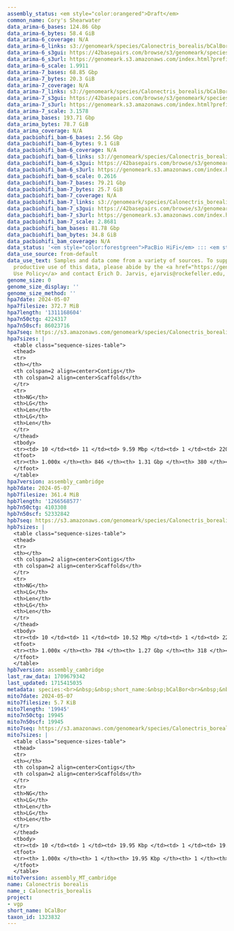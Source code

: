```yaml
---
assembly_status: <em style="color:orangered">Draft</em>
common_name: Cory's Shearwater
data_arima-6_bases: 124.86 Gbp
data_arima-6_bytes: 58.4 GiB
data_arima-6_coverage: N/A
data_arima-6_links: s3://genomeark/species/Calonectris_borealis/bCalBor6/genomic_data/arima/<br>
data_arima-6_s3gui: https://42basepairs.com/browse/s3/genomeark/species/Calonectris_borealis/bCalBor6/genomic_data/arima/
data_arima-6_s3url: https://genomeark.s3.amazonaws.com/index.html?prefix=species/Calonectris_borealis/bCalBor6/genomic_data/arima/
data_arima-6_scale: 1.9911
data_arima-7_bases: 68.85 Gbp
data_arima-7_bytes: 20.3 GiB
data_arima-7_coverage: N/A
data_arima-7_links: s3://genomeark/species/Calonectris_borealis/bCalBor7/genomic_data/arima/<br>
data_arima-7_s3gui: https://42basepairs.com/browse/s3/genomeark/species/Calonectris_borealis/bCalBor7/genomic_data/arima/
data_arima-7_s3url: https://genomeark.s3.amazonaws.com/index.html?prefix=species/Calonectris_borealis/bCalBor7/genomic_data/arima/
data_arima-7_scale: 3.1578
data_arima_bases: 193.71 Gbp
data_arima_bytes: 78.7 GiB
data_arima_coverage: N/A
data_pacbiohifi_bam-6_bases: 2.56 Gbp
data_pacbiohifi_bam-6_bytes: 9.1 GiB
data_pacbiohifi_bam-6_coverage: N/A
data_pacbiohifi_bam-6_links: s3://genomeark/species/Calonectris_borealis/bCalBor6/genomic_data/pacbio_hifi/<br>
data_pacbiohifi_bam-6_s3gui: https://42basepairs.com/browse/s3/genomeark/species/Calonectris_borealis/bCalBor6/genomic_data/pacbio_hifi/
data_pacbiohifi_bam-6_s3url: https://genomeark.s3.amazonaws.com/index.html?prefix=species/Calonectris_borealis/bCalBor6/genomic_data/pacbio_hifi/
data_pacbiohifi_bam-6_scale: 0.2616
data_pacbiohifi_bam-7_bases: 79.21 Gbp
data_pacbiohifi_bam-7_bytes: 25.7 GiB
data_pacbiohifi_bam-7_coverage: N/A
data_pacbiohifi_bam-7_links: s3://genomeark/species/Calonectris_borealis/bCalBor7/genomic_data/pacbio_hifi/<br>
data_pacbiohifi_bam-7_s3gui: https://42basepairs.com/browse/s3/genomeark/species/Calonectris_borealis/bCalBor7/genomic_data/pacbio_hifi/
data_pacbiohifi_bam-7_s3url: https://genomeark.s3.amazonaws.com/index.html?prefix=species/Calonectris_borealis/bCalBor7/genomic_data/pacbio_hifi/
data_pacbiohifi_bam-7_scale: 2.8681
data_pacbiohifi_bam_bases: 81.78 Gbp
data_pacbiohifi_bam_bytes: 34.8 GiB
data_pacbiohifi_bam_coverage: N/A
data_status: '<em style="color:forestgreen">PacBio HiFi</em> ::: <em style="color:forestgreen">Arima</em>'
data_use_source: from-default
data_use_text: Samples and data come from a variety of sources. To support fair and
  productive use of this data, please abide by the <a href="https://genome10k.soe.ucsc.edu/data-use-policies/">Data
  Use Policy</a> and contact Erich D. Jarvis, ejarvis@rockefeller.edu, with any questions.
genome_size: 0
genome_size_display: ''
genome_size_method: ''
hpa7date: 2024-05-07
hpa7filesize: 372.7 MiB
hpa7length: '1311168604'
hpa7n50ctg: 4224317
hpa7n50scf: 86023716
hpa7seq: https://s3.amazonaws.com/genomeark/species/Calonectris_borealis/bCalBor7/assembly_cambridge/bCalBor7.hap1.asm.20240507.fasta.gz
hpa7sizes: |
  <table class="sequence-sizes-table">
  <thead>
  <tr>
  <th></th>
  <th colspan=2 align=center>Contigs</th>
  <th colspan=2 align=center>Scaffolds</th>
  </tr>
  <tr>
  <th>NG</th>
  <th>LG</th>
  <th>Len</th>
  <th>LG</th>
  <th>Len</th>
  </tr>
  </thead>
  <tbody>
  <tr><td> 10 </td><td> 11 </td><td> 9.59 Mbp </td><td> 1 </td><td> 220.46 Mbp </td></tr><tr><td> 20 </td><td> 27 </td><td> 7.57 Mbp </td><td> 2 </td><td> 171.96 Mbp </td></tr><tr><td> 30 </td><td> 46 </td><td> 6.45 Mbp </td><td> 3 </td><td> 129.08 Mbp </td></tr><tr><td> 40 </td><td> 68 </td><td> 5.30 Mbp </td><td> 4 </td><td> 86.33 Mbp </td></tr><tr style="background-color:#cccccc;"><td> 50 </td><td> 96 </td><td style="background-color:#88ff88;"> 4.22 Mbp </td><td> 5 </td><td style="background-color:#88ff88;"> 86.02 Mbp </td></tr><tr><td> 60 </td><td> 130 </td><td> 3.36 Mbp </td><td> 7 </td><td> 44.95 Mbp </td></tr><tr><td> 70 </td><td> 176 </td><td> 2.50 Mbp </td><td> 11 </td><td> 27.92 Mbp </td></tr><tr><td> 80 </td><td> 237 </td><td> 1.82 Mbp </td><td> 16 </td><td> 23.81 Mbp </td></tr><tr><td> 90 </td><td> 329 </td><td> 1.12 Mbp </td><td> 25 </td><td> 7.82 Mbp </td></tr><tr><td> 100 </td><td> 846 </td><td> 1.00 Kbp </td><td> 380 </td><td> 1.00 Kbp </td></tr></tbody>
  <tfoot>
  <tr><th> 1.000x </th><th> 846 </th><th> 1.31 Gbp </th><th> 380 </th><th> 1.31 Gbp </th></tr>
  </tfoot>
  </table>
hpa7version: assembly_cambridge
hpb7date: 2024-05-07
hpb7filesize: 361.4 MiB
hpb7length: '1266568577'
hpb7n50ctg: 4103308
hpb7n50scf: 52332842
hpb7seq: https://s3.amazonaws.com/genomeark/species/Calonectris_borealis/bCalBor7/assembly_cambridge/bCalBor7.hap2.asm.20240507.fasta.gz
hpb7sizes: |
  <table class="sequence-sizes-table">
  <thead>
  <tr>
  <th></th>
  <th colspan=2 align=center>Contigs</th>
  <th colspan=2 align=center>Scaffolds</th>
  </tr>
  <tr>
  <th>NG</th>
  <th>LG</th>
  <th>Len</th>
  <th>LG</th>
  <th>Len</th>
  </tr>
  </thead>
  <tbody>
  <tr><td> 10 </td><td> 11 </td><td> 10.52 Mbp </td><td> 1 </td><td> 220.54 Mbp </td></tr><tr><td> 20 </td><td> 25 </td><td> 7.67 Mbp </td><td> 2 </td><td> 171.79 Mbp </td></tr><tr><td> 30 </td><td> 43 </td><td> 6.37 Mbp </td><td> 2 </td><td> 171.79 Mbp </td></tr><tr><td> 40 </td><td> 66 </td><td> 4.96 Mbp </td><td> 3 </td><td> 129.33 Mbp </td></tr><tr style="background-color:#cccccc;"><td> 50 </td><td> 94 </td><td style="background-color:#88ff88;"> 4.10 Mbp </td><td> 5 </td><td style="background-color:#88ff88;"> 52.33 Mbp </td></tr><tr><td> 60 </td><td> 128 </td><td> 3.27 Mbp </td><td> 8 </td><td> 39.28 Mbp </td></tr><tr><td> 70 </td><td> 172 </td><td> 2.49 Mbp </td><td> 12 </td><td> 24.56 Mbp </td></tr><tr><td> 80 </td><td> 230 </td><td> 1.83 Mbp </td><td> 18 </td><td> 16.61 Mbp </td></tr><tr><td> 90 </td><td> 317 </td><td> 1.17 Mbp </td><td> 29 </td><td> 8.37 Mbp </td></tr><tr><td> 100 </td><td> 784 </td><td> 1.00 Kbp </td><td> 318 </td><td> 1.00 Kbp </td></tr></tbody>
  <tfoot>
  <tr><th> 1.000x </th><th> 784 </th><th> 1.27 Gbp </th><th> 318 </th><th> 1.27 Gbp </th></tr>
  </tfoot>
  </table>
hpb7version: assembly_cambridge
last_raw_data: 1709679342
last_updated: 1715415035
metadata: species:<br>&nbsp;&nbsp;short_name:&nbsp;bCalBor<br>&nbsp;&nbsp;name:&nbsp;Calonectris&nbsp;borealis<br>&nbsp;&nbsp;taxon_id:&nbsp;1323832<br>&nbsp;&nbsp;common_name:&nbsp;Cory's&nbsp;Shearwater<br>&nbsp;&nbsp;order:<br>&nbsp;&nbsp;&nbsp;&nbsp;name:&nbsp;Procellariiformes<br>&nbsp;&nbsp;family:<br>&nbsp;&nbsp;&nbsp;&nbsp;name:&nbsp;Procellariidae<br>&nbsp;&nbsp;individuals:<br>&nbsp;&nbsp;&nbsp;&nbsp;-&nbsp;short_name:&nbsp;bCalBor6<br>&nbsp;&nbsp;&nbsp;&nbsp;&nbsp;&nbsp;biosample_id:&nbsp;SAMEA8228670<br>&nbsp;&nbsp;&nbsp;&nbsp;&nbsp;&nbsp;sex:&nbsp;female<br>&nbsp;&nbsp;&nbsp;&nbsp;-&nbsp;short_name:&nbsp;bCalBor7<br>&nbsp;&nbsp;&nbsp;&nbsp;&nbsp;&nbsp;biosample_id:&nbsp;SAMEA114294356<br>&nbsp;&nbsp;&nbsp;&nbsp;&nbsp;&nbsp;sex:<br>&nbsp;&nbsp;genome_size:<br>&nbsp;&nbsp;genome_size_method:<br>&nbsp;&nbsp;project:&nbsp;[&nbsp;vgp&nbsp;]<br>
mito7date: 2024-05-07
mito7filesize: 5.7 KiB
mito7length: '19945'
mito7n50ctg: 19945
mito7n50scf: 19945
mito7seq: https://s3.amazonaws.com/genomeark/species/Calonectris_borealis/bCalBor7/assembly_MT_cambridge/bCalBor7.MT.20240507.fasta.gz
mito7sizes: |
  <table class="sequence-sizes-table">
  <thead>
  <tr>
  <th></th>
  <th colspan=2 align=center>Contigs</th>
  <th colspan=2 align=center>Scaffolds</th>
  </tr>
  <tr>
  <th>NG</th>
  <th>LG</th>
  <th>Len</th>
  <th>LG</th>
  <th>Len</th>
  </tr>
  </thead>
  <tbody>
  <tr><td> 10 </td><td> 1 </td><td> 19.95 Kbp </td><td> 1 </td><td> 19.95 Kbp </td></tr><tr><td> 20 </td><td> 1 </td><td> 19.95 Kbp </td><td> 1 </td><td> 19.95 Kbp </td></tr><tr><td> 30 </td><td> 1 </td><td> 19.95 Kbp </td><td> 1 </td><td> 19.95 Kbp </td></tr><tr><td> 40 </td><td> 1 </td><td> 19.95 Kbp </td><td> 1 </td><td> 19.95 Kbp </td></tr><tr style="background-color:#cccccc;"><td> 50 </td><td> 1 </td><td style="background-color:#ff8888;"> 19.95 Kbp </td><td> 1 </td><td style="background-color:#ff8888;"> 19.95 Kbp </td></tr><tr><td> 60 </td><td> 1 </td><td> 19.95 Kbp </td><td> 1 </td><td> 19.95 Kbp </td></tr><tr><td> 70 </td><td> 1 </td><td> 19.95 Kbp </td><td> 1 </td><td> 19.95 Kbp </td></tr><tr><td> 80 </td><td> 1 </td><td> 19.95 Kbp </td><td> 1 </td><td> 19.95 Kbp </td></tr><tr><td> 90 </td><td> 1 </td><td> 19.95 Kbp </td><td> 1 </td><td> 19.95 Kbp </td></tr><tr><td> 100 </td><td> 1 </td><td> 19.95 Kbp </td><td> 1 </td><td> 19.95 Kbp </td></tr></tbody>
  <tfoot>
  <tr><th> 1.000x </th><th> 1 </th><th> 19.95 Kbp </th><th> 1 </th><th> 19.95 Kbp </th></tr>
  </tfoot>
  </table>
mito7version: assembly_MT_cambridge
name: Calonectris borealis
name_: Calonectris_borealis
project:
- vgp
short_name: bCalBor
taxon_id: 1323832
---
```


